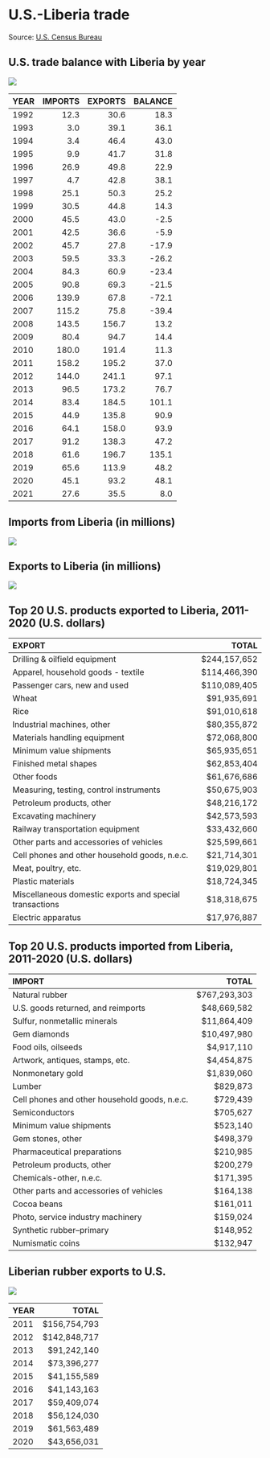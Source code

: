 U.S.-Liberia trade
================

Source: [U.S. Census
Bureau](https://www.census.gov/foreign-trade/balance/c7650.html)

## U.S. trade balance with Liberia by year

![](README_files/figure-gfm/trade-balance-1.png)<!-- -->

| YEAR | IMPORTS | EXPORTS | BALANCE |
|:-----|--------:|--------:|--------:|
| 1992 |    12.3 |    30.6 |    18.3 |
| 1993 |     3.0 |    39.1 |    36.1 |
| 1994 |     3.4 |    46.4 |    43.0 |
| 1995 |     9.9 |    41.7 |    31.8 |
| 1996 |    26.9 |    49.8 |    22.9 |
| 1997 |     4.7 |    42.8 |    38.1 |
| 1998 |    25.1 |    50.3 |    25.2 |
| 1999 |    30.5 |    44.8 |    14.3 |
| 2000 |    45.5 |    43.0 |    -2.5 |
| 2001 |    42.5 |    36.6 |    -5.9 |
| 2002 |    45.7 |    27.8 |   -17.9 |
| 2003 |    59.5 |    33.3 |   -26.2 |
| 2004 |    84.3 |    60.9 |   -23.4 |
| 2005 |    90.8 |    69.3 |   -21.5 |
| 2006 |   139.9 |    67.8 |   -72.1 |
| 2007 |   115.2 |    75.8 |   -39.4 |
| 2008 |   143.5 |   156.7 |    13.2 |
| 2009 |    80.4 |    94.7 |    14.4 |
| 2010 |   180.0 |   191.4 |    11.3 |
| 2011 |   158.2 |   195.2 |    37.0 |
| 2012 |   144.0 |   241.1 |    97.1 |
| 2013 |    96.5 |   173.2 |    76.7 |
| 2014 |    83.4 |   184.5 |   101.1 |
| 2015 |    44.9 |   135.8 |    90.9 |
| 2016 |    64.1 |   158.0 |    93.9 |
| 2017 |    91.2 |   138.3 |    47.2 |
| 2018 |    61.6 |   196.7 |   135.1 |
| 2019 |    65.6 |   113.9 |    48.2 |
| 2020 |    45.1 |    93.2 |    48.1 |
| 2021 |    27.6 |    35.5 |     8.0 |

## Imports from Liberia (in millions)

![](README_files/figure-gfm/imports-plot-1.png)<!-- -->

## Exports to Liberia (in millions)

![](README_files/figure-gfm/exports-plot-1.png)<!-- -->

## Top 20 U.S. products exported to Liberia, 2011-2020 (U.S. dollars)

| EXPORT                                                  |        TOTAL |
|:--------------------------------------------------------|-------------:|
| Drilling & oilfield equipment                           | $244,157,652 |
| Apparel, household goods - textile                      | $114,466,390 |
| Passenger cars, new and used                            | $110,089,405 |
| Wheat                                                   |  $91,935,691 |
| Rice                                                    |  $91,010,618 |
| Industrial machines, other                              |  $80,355,872 |
| Materials handling equipment                            |  $72,068,800 |
| Minimum value shipments                                 |  $65,935,651 |
| Finished metal shapes                                   |  $62,853,404 |
| Other foods                                             |  $61,676,686 |
| Measuring, testing, control instruments                 |  $50,675,903 |
| Petroleum products, other                               |  $48,216,172 |
| Excavating machinery                                    |  $42,573,593 |
| Railway transportation equipment                        |  $33,432,660 |
| Other parts and accessories of vehicles                 |  $25,599,661 |
| Cell phones and other household goods, n.e.c.           |  $21,714,301 |
| Meat, poultry, etc.                                     |  $19,029,801 |
| Plastic materials                                       |  $18,724,345 |
| Miscellaneous domestic exports and special transactions |  $18,318,675 |
| Electric apparatus                                      |  $17,976,887 |

## Top 20 U.S. products imported from Liberia, 2011-2020 (U.S. dollars)

| IMPORT                                        |        TOTAL |
|:----------------------------------------------|-------------:|
| Natural rubber                                | $767,293,303 |
| U.S. goods returned, and reimports            |  $48,669,582 |
| Sulfur, nonmetallic minerals                  |  $11,864,409 |
| Gem diamonds                                  |  $10,497,980 |
| Food oils, oilseeds                           |   $4,917,110 |
| Artwork, antiques, stamps, etc.               |   $4,454,875 |
| Nonmonetary gold                              |   $1,839,060 |
| Lumber                                        |     $829,873 |
| Cell phones and other household goods, n.e.c. |     $729,439 |
| Semiconductors                                |     $705,627 |
| Minimum value shipments                       |     $523,140 |
| Gem stones, other                             |     $498,379 |
| Pharmaceutical preparations                   |     $210,985 |
| Petroleum products, other                     |     $200,279 |
| Chemicals-other, n.e.c.                       |     $171,395 |
| Other parts and accessories of vehicles       |     $164,138 |
| Cocoa beans                                   |     $161,011 |
| Photo, service industry machinery             |     $159,024 |
| Synthetic rubber–primary                      |     $148,952 |
| Numismatic coins                              |     $132,947 |

## Liberian rubber exports to U.S.

![](README_files/figure-gfm/rubber-plot-1.png)<!-- -->

| YEAR |        TOTAL |
|:-----|-------------:|
| 2011 | $156,754,793 |
| 2012 | $142,848,717 |
| 2013 |  $91,242,140 |
| 2014 |  $73,396,277 |
| 2015 |  $41,155,589 |
| 2016 |  $41,143,163 |
| 2017 |  $59,409,074 |
| 2018 |  $56,124,030 |
| 2019 |  $61,563,489 |
| 2020 |  $43,656,031 |

